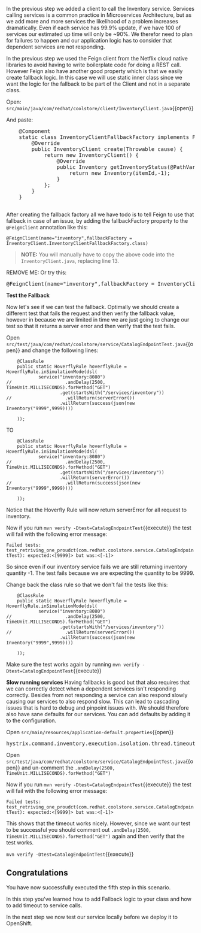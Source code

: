 In the previous step we added a client to call the Inventory service. Services calling services is a common practice in Microservices Architecture, but as we add more and more services the likelihood of a problem increases dramatically. Even if each service has 99.9% update, if we have 100 of services our estimated up time will only be ~90%. We therefor need to plan for failures to happen and our application logic has to consider that dependent services are not responding.

In the previous step we used the Feign client from the Netflix cloud native libraries to avoid having to write
boilerplate code for doing a REST call. However Feign also have another good property which is that we easily create
fallback logic. In this case we will use static inner class since we want the logic for the fallback to be part of the
Client and not in a separate class.

Open: ``src/main/java/com/redhat/coolstore/client/InventoryClient.java``{{open}}

And paste:

<pre class="file" data-filename="src/main/java/com/redhat/coolstore/client/InventoryClient.java"
data-target="insert" data-marker="//TODO: Add Fallback factory here">
    @Component
    static class InventoryClientFallbackFactory implements FallbackFactory&lt;InventoryClient&gt; {
        @Override
        public InventoryClient create(Throwable cause) {
            return new InventoryClient() {
                @Override
                public Inventory getInventoryStatus(@PathVariable("itemId") String itemId) {
                    return new Inventory(itemId,-1);
                }
            };
        }
    }

</pre>

After creating the fallback factory all we have todo is to tell Feign to use that fallback in case of an issue, by adding the fallbackFactory property to the `@FeignClient` annotation like this:

```
@FeignClient(name="inventory",fallbackFactory = InventoryClient.InventoryClientFallbackFactory.class)
```
>**NOTE:** You will manually have to copy the above code into the `InventoryClient.java`, replacing line 13.

REMOVE ME: Or try this:

<pre class="file" data-filename="src/main/java/com/redhat/coolstore/client/InventoryClient.java"
data-target="insert" data-marker="@FeignClient(name=&quot;inventory&quot;)">
@FeignClient(name="inventory",fallbackFactory = InventoryClient.InventoryClientFallbackFactory.class)
</pre>


**Test the Fallback**

Now let's see if we can test the fallback. Optimally we should create a different test that fails the request and then verify the fallback value, however in because we are limited in time we are just going to change our test so that it returns a server error and then verify that the test fails. 

Open ``src/test/java/com/redhat/coolstore/service/CatalogEndpointTest.java``{{open}} and change the following lines:
```
    @ClassRule
    public static HoverflyRule hoverflyRule = HoverflyRule.inSimulationMode(dsl(
            service("inventory:8080")
//                    .andDelay(2500, TimeUnit.MILLISECONDS).forMethod("GET")
                    .get(startsWith("/services/inventory"))
//                    .willReturn(serverError())
                    .willReturn(success(json(new Inventory("9999",9999))))

    ));
```

TO

```
    @ClassRule
    public static HoverflyRule hoverflyRule = HoverflyRule.inSimulationMode(dsl(
            service("inventory:8080")
//                    .andDelay(2500, TimeUnit.MILLISECONDS).forMethod("GET")
                    .get(startsWith("/services/inventory"))
                    .willReturn(serverError())
//                    .willReturn(success(json(new Inventory("9999",9999))))

    ));
```
Notice that the Hoverfly Rule will now return serverError for all request to inventory.


Now if you run ``mvn verify -Dtest=CatalogEndpointTest``{{execute}} the test will fail with the following error message:

`Failed tests:   test_retriving_one_proudct(com.redhat.coolstore.service.CatalogEndpointTest): expected:<[9999]> but was:<[-1]>`

So since even if our inventory service fails we are still returning inventory quantity -1. The test fails because we are expecting the quantity to be 9999.

Change back the class rule so that we don't fail the tests like this:
```
    @ClassRule
    public static HoverflyRule hoverflyRule = HoverflyRule.inSimulationMode(dsl(
            service("inventory:8080")
//                    .andDelay(2500, TimeUnit.MILLISECONDS).forMethod("GET")
                    .get(startsWith("/services/inventory"))
//                    .willReturn(serverError())
                    .willReturn(success(json(new Inventory("9999",9999))))

    ));
```

Make sure the test works again by running ``mvn verify -Dtest=CatalogEndpointTest``{{execute}}

**Slow running services**
Having fallbacks is good but that also requires that we can correctly detect when a dependent services isn't responding correctly. Besides from not responding a service can also respond slowly causing our services to also respond slow. This can lead to cascading issues that is hard to debug and pinpoint issues with. We should therefore also have sane defaults for our services. You can add defaults by adding it to the configuration.

Open ``src/main/resources/application-default.properties``{{open}}

<pre class="file" data-filename="src/main/resources/application-default.properties" data-target="insert" data-marker="#TODO: Set timeout to for inventory to 500ms">
hystrix.command.inventory.execution.isolation.thread.timeoutInMilliseconds=500
</pre>

Open ``src/test/java/com/redhat/coolstore/service/CatalogEndpointTest.java``{{open}} and un-comment the `.andDelay(2500, TimeUnit.MILLISECONDS).forMethod("GET")`

Now if you run ``mvn verify -Dtest=CatalogEndpointTest``{{execute}} the test will fail with the following error message:

`Failed tests:   test_retriving_one_proudct(com.redhat.coolstore.service.CatalogEndpointTest): expected:<[9999]> but was:<[-1]>`

This shows that the timeout works nicely. However, since we want our test to be successful you should comment out `.andDelay(2500, TimeUnit.MILLISECONDS).forMethod("GET")` again and then verify that the test works.

``mvn verify -Dtest=CatalogEndpointTest``{{execute}}

## Congratulations
You have now successfully executed the fifth step in this scenario.

In this step you've learned how to add Fallback logic to your class and how to add timeout to service calls. 

In the next step we now test our service locally before we deploy it to OpenShift.

